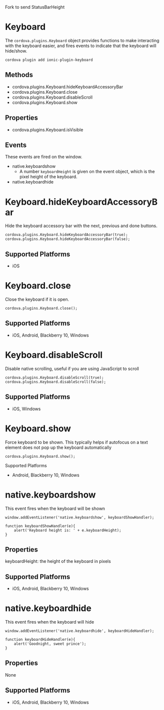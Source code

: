 Fork to send StatusBarHeight

Keyboard
======

The `cordova.plugins.Keyboard` object provides functions to make interacting with the keyboard easier, and fires events to indicate that the keyboard will hide/show.

    cordova plugin add ionic-plugin-keyboard

Methods
-------

- cordova.plugins.Keyboard.hideKeyboardAccessoryBar
- cordova.plugins.Keyboard.close
- cordova.plugins.Keyboard.disableScroll
- cordova.plugins.Keyboard.show

Properties
--------

- cordova.plugins.Keyboard.isVisible

Events
--------

These events are fired on the window.

- native.keyboardshow
  * A number `keyboardHeight` is given on the event object, which is the pixel height of the keyboard.
- native.keyboardhide

Keyboard.hideKeyboardAccessoryBar
=================

Hide the keyboard accessory bar with the next, previous and done buttons.

    cordova.plugins.Keyboard.hideKeyboardAccessoryBar(true);
    cordova.plugins.Keyboard.hideKeyboardAccessoryBar(false);

Supported Platforms
-------------------

- iOS


Keyboard.close
=================

Close the keyboard if it is open.

    cordova.plugins.Keyboard.close();

Supported Platforms
-------------------

- iOS, Android, Blackberry 10, Windows 


Keyboard.disableScroll
=================

Disable native scrolling, useful if you are using JavaScript to scroll

    cordova.plugins.Keyboard.disableScroll(true);
    cordova.plugins.Keyboard.disableScroll(false);

Supported Platforms
-------------------

- iOS, Windows

Keyboard.show
=================

Force keyboard to be shown. This typically helps if autofocus on a text element does not pop up the keyboard automatically

    cordova.plugins.Keyboard.show();

Supported Platforms

- Android, Blackberry 10, Windows 

native.keyboardshow
=================

This event fires when the keyboard will be shown

    window.addEventListener('native.keyboardshow', keyboardShowHandler);

    function keyboardShowHandler(e){
        alert('Keyboard height is: ' + e.keyboardHeight);
    }

Properties
-----------

keyboardHeight: the height of the keyboard in pixels


Supported Platforms
-------------------

- iOS, Android, Blackberry 10, Windows


native.keyboardhide
=================

This event fires when the keyboard will hide

    window.addEventListener('native.keyboardhide', keyboardHideHandler);

    function keyboardHideHandler(e){
        alert('Goodnight, sweet prince');
    }

Properties
-----------

None

Supported Platforms
-------------------

- iOS, Android, Blackberry 10, Windows
